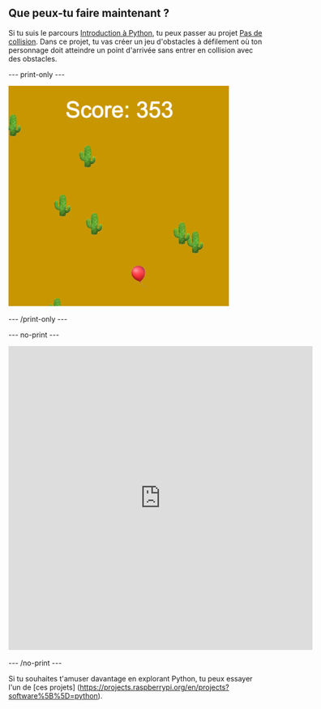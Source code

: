 ## Que peux-tu faire maintenant ?

Si tu suis le parcours [Introduction à Python](https://projects.raspberrypi.org/en/raspberrypi/python-intro), tu peux passer au projet [Pas de collision](https://projects.raspberrypi.org/en/projects/dont-collide). Dans ce projet, tu vas créer un jeu d'obstacles à défilement où ton personnage doit atteindre un point d'arrivée sans entrer en collision avec des obstacles.

\--- print-only ---

![Un exemple de création du projet Pas de collision montrant un ballon flottant dans un désert avec des cactus](images/dont-collide.png)

\--- /print-only ---

\--- no-print ---

<iframe src="https://editor.raspberrypi.org/en/embed/viewer/dont-pop-example" width="600" height="600" frameborder="0" marginwidth="0" marginheight="0" allowfullscreen>
</iframe>

\--- /no-print ---

Si tu souhaites t'amuser davantage en explorant Python, tu peux essayer l'un de [ces projets] (https://projects.raspberrypi.org/en/projects?software%5B%5D=python).
